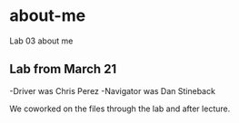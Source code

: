# about-me
Lab 03 about me

## Lab from March 21
-Driver was Chris Perez
-Navigator was Dan Stineback

We coworked on the files through the lab and after lecture.
